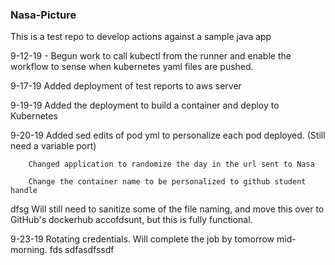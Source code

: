 ### Nasa-Picture

This is a test repo to develop actions against a sample java app

9-12-19 - Begun work to call kubectl from the runner and enable the workflow to sense when kubernetes yaml files are pushed.

9-17-19 Added deployment of test reports to aws server 

9-19-19 Added the deployment to build a container and deploy to Kubernetes

9-20-19 Added sed edits of pod yml to personalize each pod deployed.
        (Still need a variable port)

        Changed application to randomize the day in the url sent to Nasa
        
        Change the container name to be personalized to github student handle
dfsg
Will still need to sanitize some of the file naming, and move this over to GitHub's dockerhub accofdsunt, but this is fully functional.

9-23-19 Rotating credentials. Will complete the job by tomorrow mid-morning.
fds
sdfasdfssdf
